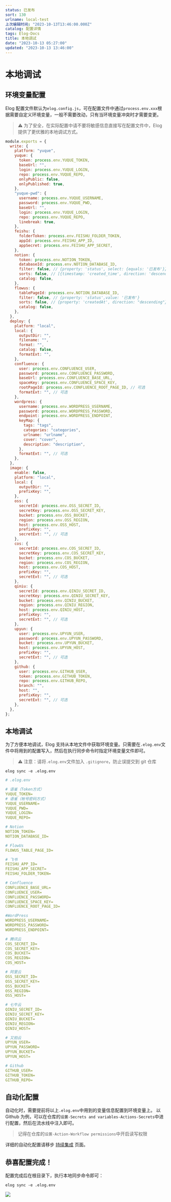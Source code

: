 ```yaml
---
status: 已发布
sort: 130
urlname: local-test
上次编辑时间: "2023-10-13T13:46:00.000Z"
catalog: 配置详情
tags: Elog-Docs
title: 本地调试
date: "2023-10-13 05:27:00"
updated: "2023-10-13 13:46:00"
---
```


# 本地调试

## 环境变量配置

Elog 配置文件默认为`elog.config.js`，可在配置文件中通过`process.env.xxx`根据需要自定义环境变量，一般不需要改动，只有当环境变量冲突时才需要变更。

> ⚠️ 为了安全，在实际配置中请不要将敏感信息直接写在配置文件中，Elog 提供了更优雅的本地调试方式。

```javascript
module.exports = {
  write: {
    platform: "yuque",
    yuque: {
      token: process.env.YUQUE_TOKEN,
      baseUrl: "",
      login: process.env.YUQUE_LOGIN,
      repo: process.env.YUQUE_REPO,
      onlyPublic: false,
      onlyPublished: true,
    },
    "yuque-pwd": {
      username: process.env.YUQUE_USERNAME,
      password: process.env.YUQUE_PWD,
      baseUrl: "",
      login: process.env.YUQUE_LOGIN,
      repo: process.env.YUQUE_REPO,
      linebreak: true,
    },
    feishu: {
      folderToken: process.env.FEISHU_FOLDER_TOKEN,
      appId: process.env.FEISHU_APP_ID,
      appSecret: process.env.FEISHU_APP_SECRET,
    },
    notion: {
      token: process.env.NOTION_TOKEN,
      databaseId: process.env.NOTION_DATABASE_ID,
      filter: false, // {property: 'status', select: {equals: '已发布'}}
      sorts: false, // [{timestamp: 'created_time', direction: 'descending'}],
      catalog: false,
    },
    flowus: {
      tablePageId: process.env.NOTION_DATABASE_ID,
      filter: false, // {property: 'status',value: '已发布'}
      sorts: false, // {property: 'createdAt', direction: "descending"},
      catalog: false,
    },
  },
  deploy: {
    platform: "local",
    local: {
      outputDir: "",
      filename: "",
      format: "",
      catalog: false,
      formatExt: "",
    },
    confluence: {
      user: process.env.CONFLUENCE_USER,
      password: process.env.CONFLUENCE_PASSWORD,
      baseUrl: process.env.CONFLUENCE_BASE_URL,
      spaceKey: process.env.CONFLUENCE_SPACE_KEY,
      rootPageId: process.env.CONFLUENCE_ROOT_PAGE_ID, // 可选
      formatExt: "", // 可选
    },
    wordpress: {
      username: process.env.WORDPRESS_USERNAME,
      password: process.env.WORDPRESS_PASSWORD,
      endpoint: process.env.WORDPRESS_ENDPOINT,
      keyMap: {
        tags: "tags",
        categories: "categories",
        urlname: "urlname",
        cover: "cover",
        description: "description",
      },
      formatExt: "", // 可选
    },
  },
  image: {
    enable: false,
    platform: "local",
    local: {
      outputDir: "",
      prefixKey: "",
    },
    oss: {
      secretId: process.env.OSS_SECRET_ID,
      secretKey: process.env.OSS_SECRET_KEY,
      bucket: process.env.OSS_BUCKET,
      region: process.env.OSS_REGION,
      host: process.env.OSS_HOST,
      prefixKey: "",
      secretExt: "", // 可选
    },
    cos: {
      secretId: process.env.COS_SECRET_ID,
      secretKey: process.env.COS_SECRET_KEY,
      bucket: process.env.COS_BUCKET,
      region: process.env.COS_REGION,
      host: process.env.COS_HOST,
      prefixKey: "",
      secretExt: "", // 可选
    },
    qiniu: {
      secretId: process.env.QINIU_SECRET_ID,
      secretKey: process.env.QINIU_SECRET_KEY,
      bucket: process.env.QINIU_BUCKET,
      region: process.env.QINIU_REGION,
      host: process.env.QINIU_HOST,
      prefixKey: "",
      secretExt: "", // 可选
    },
    upyun: {
      user: process.env.UPYUN_USER,
      password: process.env.UPYUN_PASSWORD,
      bucket: process.env.UPYUN_BUCKET,
      host: process.env.UPYUN_HOST,
      prefixKey: "",
      secretExt: "", // 可选
    },
    github: {
      user: process.env.GITHUB_USER,
      token: process.env.GITHUB_TOKEN,
      repo: process.env.GITHUB_REPO,
      branch: "",
      host: "",
      prefixKey: "",
      secretExt: "", // 可选
    },
  },
};
```

## 本地调试

为了方便本地调试，Elog 支持从本地文件中获取环境变量。只需要在`.elog.env`文件中将用到的配置写入，然后在执行同步命令时指定环境变量文件即可。

> ⚠️ 注意：请将`.elog.env`文件加入 `.gitignore`，防止误提交到 git 仓库

```shell
elog sync -e .elog.env
```

```yaml
# .elog.env

# 语雀（Token方式）
YUQUE_TOKEN=
# 语雀（帐号密码方式）
YUQUE_USERNAME=
YUQUE_PWD=
YUQUE_LOGIN=
YUQUE_REPO=

# Notion
NOTION_TOKEN=
NOTION_DATABASE_ID=

# FlowUs
FLOWUS_TABLE_PAGE_ID=

# 飞书
FEISHU_APP_ID=
FEISHU_APP_SECRET=
FEISHU_FOLDER_TOKEN=

# Confluence
CONFLUENCE_BASE_URL=
CONFLUENCE_USER=
CONFLUENCE_PASSWORD=
CONFLUENCE_SPACE_KEY=
CONFLUENCE_ROOT_PAGE_ID=

#WordPress
WORDPRESS_USERNAME=
WORDPRESS_PASSWORD=
WORDPRESS_ENDPOINT=

# 腾讯云
COS_SECRET_ID=
COS_SECRET_KEY=
COS_BUCKET=
COS_REGION=
COS_HOST=

# 阿里云
OSS_SECRET_ID=
OSS_SECRET_KEY=
OSS_BUCKET=
OSS_REGION=
OSS_HOST=

# 七牛云
QINIU_SECRET_ID=
QINIU_SECRET_KEY=
QINIU_BUCKET=
QINIU_REGION=
QINIU_HOST=

# 又拍云
UPYUN_USER=
UPYUN_PASSWORD=
UPYUN_BUCKET=
UPYUN_HOST=

# Github
GITHUB_USER=
GITHUB_TOKEN=
GITHUB_REPO=
```

## 自动化配置

自动化时，需要提前将以上`.elog.env`中用到的变量信息配置到环境变量上。 以 Github 为例，可以在仓库的`设置-Secrets and variables-Actions-Secrets`中进行配置，然后在流水线中注入即可。

> 记得在仓库的`设置-Action-Workflow permissions`中开启读写权限

详细的自动化配置请移步 [持续集成](/notion/vy55q9xwlqlsfrvk) 页面。

## 恭喜配置完成！

配置完成后在根目录下，执行本地同步命令即可：

```shell
elog sync -e .elog.env
```

![](https://blogimagesrep-1257180516.cos.ap-guangzhou.myqcloud.com/elog-docs-images/0851e0076e8ab0aea9a403825dc37d7c.png)
